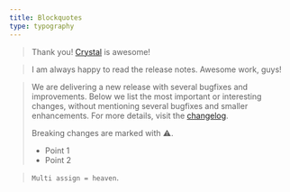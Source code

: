 ```yaml
---
title: Blockquotes
type: typography
---
```


> Thank you! [Crystal](https://crystal-lang.org) is awesome!

> I am always happy to read the release notes. Awesome work, guys!

> We are delivering a new release with several bugfixes and improvements. Below we list the most important or interesting changes, without mentioning several bugfixes and smaller enhancements. For more details, visit the [changelog](https://github.com/crystal-lang/crystal/releases/tag/1.3.0).
>
> Breaking changes are marked with ⚠️.
>
> - Point 1
> - Point 2

> `Multi assign = heaven`.
